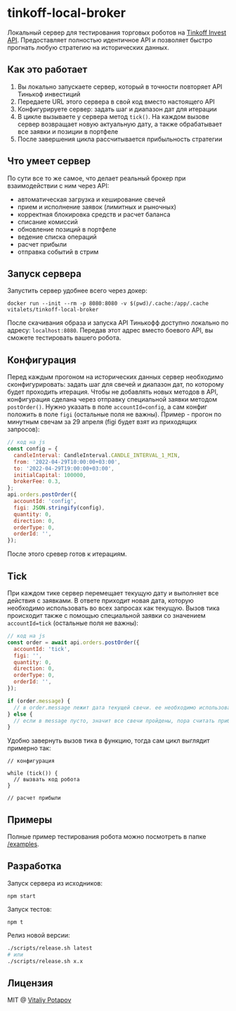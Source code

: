 # tinkoff-local-broker
Локальный сервер для тестирования торговых роботов на [Tinkoff Invest API](https://tinkoff.github.io/investAPI/).
Предоставляет полностью идентичное API и позволяет быстро прогнать любую стратегию на исторических данных.

## Как это работает
1. Вы локально запускаете сервер, который в точности повторяет API Тинькоф инвестиций
2. Передаете URL этого сервера в свой код вместо настоящего API
3. Конфигурируете сервер: задать шаг и диапазон дат для итерации
4. В цикле вызываете у сервера метод `tick()`. На каждом вызове сервер возвращает новую актуальную дату, а также обрабатывает все заявки и позиции в портфеле
5. После завершения цикла рассчитывается прибыльность стратегии

## Что умеет сервер
По сути все то же самое, что делает реальный брокер при взаимодействии с ним через API:

* автоматическая загрузка и кеширование свечей
* прием и исполнение заявок (лимитных и рыночных)
* корректная блокировка средств и расчет баланса
* списание комиссий
* обновление позиций в портфеле
* ведение списка операций
* расчет прибыли
* отправка событий в стрим

## Запуск сервера
Запустить сервер удобнее всего через докер:
```
docker run --init --rm -p 8080:8080 -v $(pwd)/.cache:/app/.cache vitalets/tinkoff-local-broker
```
После скачивания образа и запуска API Тинькофф доступно локально по адресу: `localhost:8080`.
Передав этот адрес вместо боевого API, вы сможете тестировать вашего робота.

## Конфигурация
Перед каждым прогоном на исторических данных сервер необходимо сконфигурировать: задать шаг для свечей и диапазон дат, по которому будет проходить итерация.
Чтобы не добавлять новых методов в API, конфигурация сделана через отправку специальной заявки методом `postOrder()`.
Нужно указать в поле `accountId=config`, а сам конфиг положить в поле `figi` (остальные поля не важны).
Пример - прогон по минутным свечам за 29 апреля (figi будет взят из приходящих запросов):
```js
// код на js
const config = {
  candleInterval: CandleInterval.CANDLE_INTERVAL_1_MIN,
  from: '2022-04-29T10:00:00+03:00',
  to: '2022-04-29T19:00:00+03:00',
  initialCapital: 100000,
  brokerFee: 0.3,
};
api.orders.postOrder({
  accountId: 'config',
  figi: JSON.stringify(config),
  quantity: 0,
  direction: 0,
  orderType: 0,
  orderId: '',
});
```
После этого сревер готов к итерациям.

## Tick
При каждом тике сервер перемещает текущую дату и выполняет все действия с заявками.
В ответе приходит новая дата, которую необходимо использовать во всех запросах как текущую.
Вызов тика происходит также с помощью специальной заявки со значением `accountId=tick` (остальные поля не важны):
```js
// код на js
const order = await api.orders.postOrder({
  accountId: 'tick',
  figi: '',
  quantity: 0,
  direction: 0,
  orderType: 0,
  orderId: '',
});

if (order.message) {
  // в order.message лежит дата текущей свечи. ее необходимо использовать как текущую для запросов
} else {
  // если в message пусто, значит все свечи пройдены, пора считать прибыль :)
}
```
Удобно завернуть вызов тика в функцию, тогда сам цикл выглядит примерно так:
```
// конфигурация

while (tick()) {
  // вызвать код робота
}

// расчет прибыли
```

## Примеры
Полные пример тестирования робота можно посмотреть в папке [/examples](/examples).

## Разработка
Запуск сервера из исходников:
```
npm start
```

Запуск тестов:
```
npm t
```

Релиз новой версии:
```bash
./scripts/release.sh latest
# или
./scripts/release.sh x.x
```

## Лицензия
MIT @ [Vitaliy Potapov](https://github.com/vitalets)
